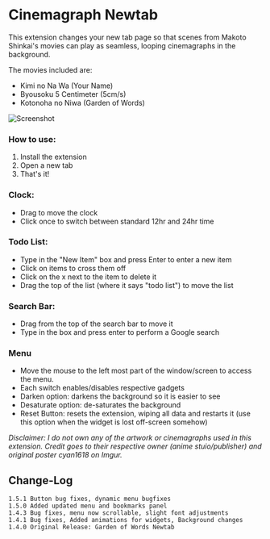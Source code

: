 # Cinemagraph Newtab
This extension changes your new tab page so that scenes from Makoto Shinkai's movies can play as seamless, looping cinemagraphs in the background.

The movies included are:
- Kimi no Na Wa (Your Name)
- Byousoku 5 Centimeter (5cm/s)
- Kotonoha no Niwa (Garden of Words)

![Screenshot](/../master/SC.png)

### How to use:
1. Install the extension
2. Open a new tab
3. That's it!

### Clock:
- Drag to move the clock
- Click once to switch between standard 12hr and 24hr time

### Todo List:
- Type in the "New Item" box and press Enter to enter a new item
- Click on items to cross them off
- Click on the x next to the item to delete it
- Drag the top of the list (where it says "todo list") to move the list

### Search Bar:
- Drag from the top of the search bar to move it
- Type in the box and press enter to perform a Google search

### Menu
- Move the mouse to the left most part of the window/screen to access the menu.
- Each switch enables/disables respective gadgets
- Darken option: darkens the background so it is easier to see
- Desaturate option: de-saturates the background
- Reset Button: resets the extension, wiping all data and restarts it (use this option when the widget is lost off-screen somehow)

*Disclaimer: I do not own any of the artwork or cinemagraphs used in this extension. Credit goes to their respective owner (anime stuio/publisher) and original poster cyan1618 on Imgur.*


## Change-Log
```
1.5.1 Button bug fixes, dynamic menu bugfixes
1.5.0 Added updated menu and bookmarks panel
1.4.3 Bug fixes, menu now scrollable, slight font adjustments
1.4.1 Bug fixes, Added animations for widgets, Background changes
1.4.0 Original Release: Garden of Words Newtab
```
